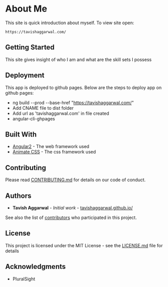 # About Me

This site is quick introduction about myself. To view site open: 
```
https://tavishaggarwal.com/
```

## Getting Started

This site gives insight of who I am and what are the skill sets I possess

## Deployment

This app is deployed to github pages. Below are the steps to deploy app on github pages:

* ng build --prod --base-href "https://tavishaggarwal.com/"
* Add CNAME file to dist folder
* Add url as 'tavishaggarwal.com' in file created
* angular-cli-ghpages

## Built With

* [Angular2](https://angular.io/) - The web framework used
* [Animate CSS](https://github.com/daneden/animate.css) - The css framework used

## Contributing

Please read [CONTRIBUTING.md](https://github.com/tavishaggarwal/tavishaggarwal.github.io/graphs/contributors) for details on our code of conduct.

## Authors

* **Tavish Aggarwal** - *Initial work* - [tavishaggarwal.github.io/](https://github.com/tavishaggarwal/tavishaggarwal.github.io/)

See also the list of [contributors](https://github.com/avishaggarwal/tavishaggarwal.github.io/graphs/contributors) who participated in this project.

## License

This project is licensed under the MIT License - see the [LICENSE.md](LICENSE.md) file for details

## Acknowledgments

* PluralSight
